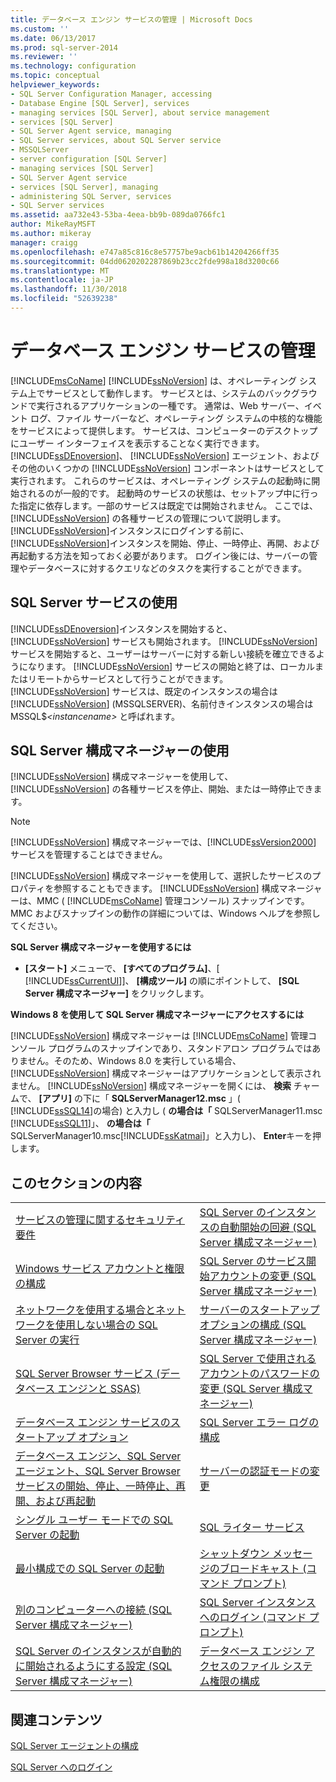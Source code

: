 ```yaml
---
title: データベース エンジン サービスの管理 | Microsoft Docs
ms.custom: ''
ms.date: 06/13/2017
ms.prod: sql-server-2014
ms.reviewer: ''
ms.technology: configuration
ms.topic: conceptual
helpviewer_keywords:
- SQL Server Configuration Manager, accessing
- Database Engine [SQL Server], services
- managing services [SQL Server], about service management
- services [SQL Server]
- SQL Server Agent service, managing
- SQL Server services, about SQL Server service
- MSSQLServer
- server configuration [SQL Server]
- managing services [SQL Server]
- SQL Server Agent service
- services [SQL Server], managing
- administering SQL Server, services
- SQL Server services
ms.assetid: aa732e43-53ba-4eea-bb9b-089da0766fc1
author: MikeRayMSFT
ms.author: mikeray
manager: craigg
ms.openlocfilehash: e747a85c816c8e57757be9acb61b14204266ff35
ms.sourcegitcommit: 04dd0620202287869b23cc2fde998a18d3200c66
ms.translationtype: MT
ms.contentlocale: ja-JP
ms.lasthandoff: 11/30/2018
ms.locfileid: "52639238"
---
```

# <a name="manage-the-database-engine-services"></a>データベース エンジン サービスの管理
  [!INCLUDE[msCoName](../../includes/msconame-md.md)] [!INCLUDE[ssNoVersion](../../includes/ssnoversion-md.md)] は、オペレーティング システム上でサービスとして動作します。 サービスとは、システムのバックグラウンドで実行されるアプリケーションの一種です。 通常は、Web サーバー、イベント ログ、ファイル サーバーなど、オペレーティング システムの中核的な機能をサービスによって提供します。 サービスは、コンピューターのデスクトップにユーザー インターフェイスを表示することなく実行できます。 [!INCLUDE[ssDEnoversion](../../includes/ssdenoversion-md.md)]、 [!INCLUDE[ssNoVersion](../../includes/ssnoversion-md.md)] エージェント、およびその他のいくつかの [!INCLUDE[ssNoVersion](../../includes/ssnoversion-md.md)] コンポーネントはサービスとして実行されます。 これらのサービスは、オペレーティング システムの起動時に開始されるのが一般的です。 起動時のサービスの状態は、セットアップ中に行った指定に依存します。一部のサービスは既定では開始されません。 ここでは、 [!INCLUDE[ssNoVersion](../../includes/ssnoversion-md.md)] の各種サービスの管理について説明します。 [!INCLUDE[ssNoVersion](../../includes/ssnoversion-md.md)]インスタンスにログインする前に、 [!INCLUDE[ssNoVersion](../../includes/ssnoversion-md.md)]インスタンスを開始、停止、一時停止、再開、および再起動する方法を知っておく必要があります。 ログイン後には、サーバーの管理やデータベースに対するクエリなどのタスクを実行することができます。  
  
## <a name="using-the-sql-server-service"></a>SQL Server サービスの使用  
 [!INCLUDE[ssDEnoversion](../../includes/ssdenoversion-md.md)]インスタンスを開始すると、 [!INCLUDE[ssNoVersion](../../includes/ssnoversion-md.md)] サービスも開始されます。 [!INCLUDE[ssNoVersion](../../includes/ssnoversion-md.md)] サービスを開始すると、ユーザーはサーバーに対する新しい接続を確立できるようになります。 [!INCLUDE[ssNoVersion](../../includes/ssnoversion-md.md)] サービスの開始と終了は、ローカルまたはリモートからサービスとして行うことができます。 [!INCLUDE[ssNoVersion](../../includes/ssnoversion-md.md)] サービスは、既定のインスタンスの場合は [!INCLUDE[ssNoVersion](../../includes/ssnoversion-md.md)] (MSSQLSERVER)、名前付きインスタンスの場合は MSSQL$*\<instancename>* と呼ばれます。  
  
## <a name="using-sql-server-configuration-manager"></a>SQL Server 構成マネージャーの使用  
 [!INCLUDE[ssNoVersion](../../includes/ssnoversion-md.md)] 構成マネージャーを使用して、 [!INCLUDE[ssNoVersion](../../includes/ssnoversion-md.md)] の各種サービスを停止、開始、または一時停止できます。  
  
> [!NOTE]  
>  [!INCLUDE[ssNoVersion](../../includes/ssnoversion-md.md)] 構成マネージャーでは、[!INCLUDE[ssVersion2000](../../includes/ssversion2000-md.md)] サービスを管理することはできません。  
  
 [!INCLUDE[ssNoVersion](../../includes/ssnoversion-md.md)] 構成マネージャーを使用して、選択したサービスのプロパティを参照することもできます。 [!INCLUDE[ssNoVersion](../../includes/ssnoversion-md.md)] 構成マネージャーは、MMC ( [!INCLUDE[msCoName](../../includes/msconame-md.md)] 管理コンソール) スナップインです。 MMC およびスナップインの動作の詳細については、Windows ヘルプを参照してください。  
  
 **SQL Server 構成マネージャーを使用するには**  
  
-   **[スタート]** メニューで、 **[すべてのプログラム]**、[ [!INCLUDE[ssCurrentUI](../../includes/sscurrentui-md.md)]]、 **[構成ツール]** の順にポイントして、 **[SQL Server 構成マネージャー]** をクリックします。  
  
 **Windows 8 を使用して SQL Server 構成マネージャーにアクセスするには**  
  
 [!INCLUDE[ssNoVersion](../../includes/ssnoversion-md.md)] 構成マネージャーは [!INCLUDE[msCoName](../../includes/msconame-md.md)] 管理コンソール プログラムのスナップインであり、スタンドアロン プログラムではありません。そのため、Windows 8.0 を実行している場合、 [!INCLUDE[ssNoVersion](../../includes/ssnoversion-md.md)] 構成マネージャーはアプリケーションとして表示されません。 [!INCLUDE[ssNoVersion](../../includes/ssnoversion-md.md)] 構成マネージャーを開くには、 **検索** チャームで、 **[アプリ]** の下に「 **SQLServerManager12.msc** 」( [!INCLUDE[ssSQL14](../../includes/sssql14-md.md)]の場合) と入力し ( **の場合は「** SQLServerManager11.msc [!INCLUDE[ssSQL11](../../includes/sssql11-md.md)]」、 **の場合は「** SQLServerManager10.msc[!INCLUDE[ssKatmai](../../includes/sskatmai-md.md)]」と入力し)、 **Enter**キーを押します。  
  
## <a name="in-this-section"></a>このセクションの内容  
  
|||  
|-|-|  
|[サービスの管理に関するセキュリティ要件](security-requirements-for-managing-services.md)|[SQL Server のインスタンスの自動開始の回避 &#40;SQL Server 構成マネージャー&#41;](scm-services-prevent-automatic-startup-of-an-instance.md)|  
|[Windows サービス アカウントと権限の構成](configure-windows-service-accounts-and-permissions.md)|[SQL Server のサービス開始アカウントの変更 &#40;SQL Server 構成マネージャー&#41;](scm-services-change-the-service-startup-account.md)|  
|[ネットワークを使用する場合とネットワークを使用しない場合の SQL Server の実行](run-sql-server-with-or-without-a-network.md)|[サーバーのスタートアップ オプションの構成 &#40;SQL Server 構成マネージャー&#41;](scm-services-configure-server-startup-options.md)|  
|[SQL Server Browser サービス &#40;データベース エンジンと SSAS&#41;](sql-server-browser-service-database-engine-and-ssas.md)|[SQL Server で使用されるアカウントのパスワードの変更 &#40;SQL Server 構成マネージャー&#41;](scm-services-change-the-password-of-the-accounts-used.md)|  
|[データベース エンジン サービスのスタートアップ オプション](database-engine-service-startup-options.md)|[SQL Server エラー ログの構成](scm-services-configure-sql-server-error-logs.md)|  
|[データベース エンジン、SQL Server エージェント、SQL Server Browser サービスの開始、停止、一時停止、再開、および再起動](start-stop-pause-resume-restart-sql-server-services.md)|[サーバーの認証モードの変更](change-server-authentication-mode.md)|  
|[シングル ユーザー モードでの SQL Server の起動](start-sql-server-in-single-user-mode.md)|[SQL ライター サービス](sql-writer-service.md)|  
|[最小構成での SQL Server の起動](start-sql-server-with-minimal-configuration.md)|[シャットダウン メッセージのブロードキャスト &#40;コマンド プロンプト&#41;](broadcast-a-shutdown-message-command-prompt.md)|  
|[別のコンピューターへの接続 &#40;SQL Server 構成マネージャー&#41;](scm-services-connect-to-another-computer.md)|[SQL Server インスタンスへのログイン &#40;コマンド プロンプト&#41;](log-in-to-an-instance-of-sql-server-command-prompt.md)|  
|[SQL Server のインスタンスが自動的に開始されるようにする設定 &#40;SQL Server 構成マネージャー&#41;](scm-services-set-an-instance-to-start-automatically.md)|[データベース エンジン アクセスのファイル システム権限の構成](configure-file-system-permissions-for-database-engine-access.md)|  
  
## <a name="related-content"></a>関連コンテンツ  
 [SQL Server エージェントの構成](../../ssms/agent/sql-server-agent.md)  
  
 [SQL Server へのログイン](logging-in-to-sql-server.md)  
  
  
